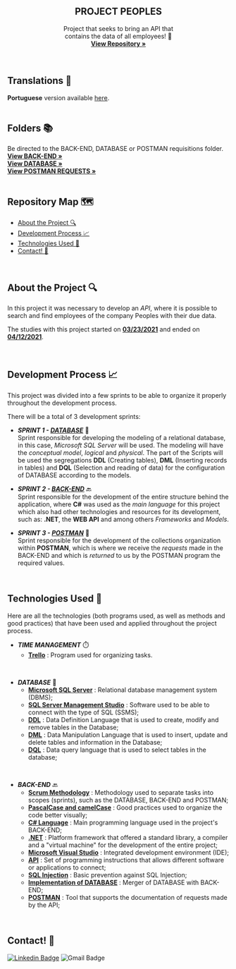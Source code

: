   <h2 align="center">PROJECT PEOPLES</h2>

  <p align="center">
    Project that seeks to bring an API that <br>contains the data of all employees! 👥
    <br />
    <a href="https://github.com/luqonhas/SENAI_SEMESTER2_Peoples"><strong> View Repository
    »</strong></a>
    <br />
    <br />
    <br />
  </p>
</p>

## Translations 👅
**Portuguese** version available [here](https://github.com/luqonhas/SENAI_SEMESTER2_Peoples/blob/master/README_pt-br.md).
<br>
<br>

## Folders 📚
Be directed to the BACK-END, DATABASE or POSTMAN requisitions folder.
<br />
<a href="https://github.com/luqonhas/SENAI_SEMESTER2_Peoples/tree/main/Backend"><strong> View BACK-END
»</strong></a>
<br />
<a href="https://github.com/luqonhas/SENAI_SEMESTER2_Peoples/tree/main/Scripts"><strong> View DATABASE
»</strong></a>
<br>
<a href="https://github.com/luqonhas/SENAI_SEMESTER2_Peoples/tree/main/Requisitions"><strong> View POSTMAN REQUESTS
»</strong></a>
<br>
<br>

## Repository Map 🗺️

* [About the Project 🔍](#about)
* [Development Process 📈](#process)
* [Technologies Used 🤖](#tec)
* [Contact! 🎉](#contact)
<br>
<div id='about'/>

## About the Project 🔍
In this project it was necessary to develop an *API*, where it is possible to search and find employees of the company Peoples with their due data.

The studies with this project started on <ins>**03/23/2021**</ins> and ended on <ins>**04/12/2021**</ins>.
<br>
<br>
<br>
<div id='process'/>

## Development Process 📈
This project was divided into a few sprints to be able to organize it properly throughout the development process.

There will be a total of 3 development sprints:


* _**SPRINT 1 - <ins>DATABASE**_</ins> 🎲<br>
Sprint responsible for developing the modeling of a relational database, in this case, *Microsoft SQL Server* will be used. The modeling will have the *conceptual model*, *logical* and *physical*. The part of the Scripts will be used the segregations **DDL** (Creating tables), **DML** (Inserting records in tables) and **DQL** (Selection and reading of data) for the configuration of DATABASE according to the models.


* _**SPRINT 2 - <ins>BACK-END**_</ins> 🔙<br>
Sprint responsible for the development of the entire structure behind the application, where **C#** was used as the *main language* for this project which also had other technologies and resources for its development, such as: **.NET**, the **WEB API** and among others *Frameworks* and *Models*.


* _**SPRINT 3 - <ins>POSTMAN**_</ins> 📰 <br>
Sprint responsible for the development of the collections organization within **POSTMAN**, which is where we receive the *requests* made in the BACK-END and which is *returned* to us by the POSTMAN program the required values.
<br>
<div id = "tec"/>

## Technologies Used 🤖
Here are all the technologies (both programs used, as well as methods and good practices) that have been used and applied throughout the project process.

* _**TIME MANAGEMENT**_ ⏱️
  * **<ins>Trello**</ins> : Program used for organizing tasks.

<br>

* _**DATABASE**_ 🎲
   * **<ins> Microsoft SQL Server**</ins> : Relational database management system (DBMS);
   * **<ins>SQL Server Management Studio**</ins> : Software used to be able to connect with the type of SQL (SSMS);
   * **<ins>DDL**</ins> : Data Definition Language that is used to create, modify and remove tables in the Database;
   * **<ins>DML**</ins> : Data Manipulation Language that is used to insert, update and delete tables and information in the Database;
   * **<ins>DQL**</ins> : Data query language that is used to select tables in the database;

<br>

* _**BACK-END**_ 🔙
  * **<ins>Scrum Methodology**</ins> : Methodology used to separate tasks into scopes (sprints), such as the DATABASE, BACK-END and POSTMAN;
  * **<ins>PascalCase and camelCase**</ins> : Good practices used to organize the code better visually;
  * **<ins>C# Language**</ins> : Main programming language used in the project's BACK-END;
  * **<ins>.NET**</ins> : Platform framework that offered a standard library, a compiler and a "virtual machine" for the development of the entire project;
  * **<ins>Microsoft Visual Studio**</ins> : Integrated development environment (IDE);
  * **<ins>API**</ins> : Set of programming instructions that allows different software or applications to connect;
  * **<ins>SQL Injection**</ins> : Basic prevention against SQL Injection;
  * **<ins>Implementation of DATABASE**</ins> : Merger of DATABASE with BACK-END;
  * **<ins>POSTMAN**</ins> : Tool that supports the documentation of requests made by the API;
<br>
<div id="contact"/>

## Contact! 🎉
[![Linkedin Badge](https://img.shields.io/badge/-Lucas%20Apolinário-%231572B6?style=flat-square&logo=Linkedin&logoColor=white&link=https://www.linkedin.com/in/luqonhas/)](https://www.linkedin.com/in/luqonhas/)
![Gmail Badge](https://img.shields.io/badge/-apolinariodev@gmail.com-CC2927?style=flat-square&logo=Gmail&logoColor=white)
